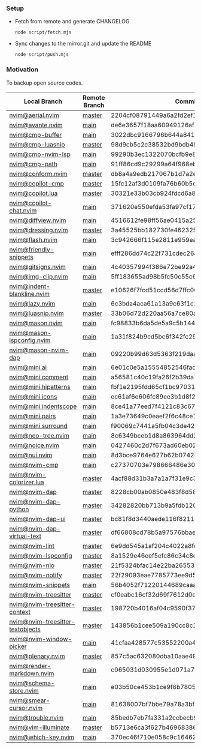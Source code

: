 ### Setup

* Fetch from remote and generate CHANGELOG

  ```fish
  node script/fetch.mjs
  ```

* Sync changes to the mirror.git and update the README

  ```fish
  node script/push.mjs
  ```


### Motivation

To backup open source codes.


 Local Branch                         | Remote Branch                                       | Commit                                  
--------------------------------------|-----------------------------------------------------|------------------------------------------
 [nvim@aerial.nvim][]                 | [master][nvim@aerial.nvim#master]                   | 2204cf08791449a6a2fd2ef187a29112eeefd989
 [nvim@avante.nvim][]                 | [main][nvim@avante.nvim#main]                       | de6e3657f18aa60949126af851a6898e62ce0b0e
 [nvim@cmp-buffer][]                  | [main][nvim@cmp-buffer#main]                        | 3022dbc9166796b644a841a02de8dd1cc1d311fa
 [nvim@cmp-luasnip][]                 | [master][nvim@cmp-luasnip#master]                   | 98d9cb5c2c38532bd9bdb481067b20fea8f32e90
 [nvim@cmp-nvim-lsp][]                | [main][nvim@cmp-nvim-lsp#main]                      | 99290b3ec1322070bcfb9e846450a46f6efa50f0
 [nvim@cmp-path][]                    | [main][nvim@cmp-path#main]                          | 91ff86cd9c29299a64f968ebb45846c485725f23
 [nvim@conform.nvim][]                | [master][nvim@conform.nvim#master]                  | db8a4a9edb217067b1d7a2e0362c74bfe9cc944d
 [nvim@copilot-cmp][]                 | [master][nvim@copilot-cmp#master]                   | 15fc12af3d0109fa76b60b5cffa1373697e261d1
 [nvim@copilot.lua][]                 | [master][nvim@copilot.lua#master]                   | 30321e33b03cb924fdcd6a806a0dc6fa0b0eafb9
 [nvim@copilot-chat.nvim][]           | [main][nvim@copilot-chat.nvim#main]                 | 371620e550efda53fa97cf177448b46dbd100c63
 [nvim@diffview.nvim][]               | [main][nvim@diffview.nvim#main]                     | 4516612fe98ff56ae0415a259ff6361a89419b0a
 [nvim@dressing.nvim][]               | [master][nvim@dressing.nvim#master]                 | 3a45525bb182730fe462325c99395529308f431e
 [nvim@flash.nvim][]                  | [main][nvim@flash.nvim#main]                        | 3c942666f115e2811e959eabbdd361a025db8b63
 [nvim@friendly-snippets][]           | [main][nvim@friendly-snippets#main]                 | efff286dd74c22f731cdec26a70b46e5b203c619
 [nvim@gitsigns.nvim][]               | [main][nvim@gitsigns.nvim#main]                     | 4c40357994f386e72be92a46f41fc1664c84c87d
 [nvim@img-clip.nvim][]               | [main][nvim@img-clip.nvim#main]                     | 5ff183655ad98b5fc50c55c66540375bbd62438c
 [nvim@indent-blankline.nvim][]       | [master][nvim@indent-blankline.nvim#master]         | e10626f7fcd51ccd56d7ffc00883ba7e0aa28f78
 [nvim@lazy.nvim][]                   | [main][nvim@lazy.nvim#main]                         | 6c3bda4aca61a13a9c63f1c1d1b16b9d3be90d7a
 [nvim@luasnip.nvim][]                | [master][nvim@luasnip.nvim#master]                  | 33b06d72d220aa56a7ce80a0dd6f06c70cd82b9d
 [nvim@mason.nvim][]                  | [main][nvim@mason.nvim#main]                        | fc98833b6da5de5a9c5b1446ac541577059555be
 [nvim@mason-lspconfig.nvim][]        | [main][nvim@mason-lspconfig.nvim#main]              | 1a31f824b9cd5bc6f342fc29e9a53b60d74af245
 [nvim@mason-nvim-dap][]              | [main][nvim@mason-nvim-dap#main]                    | 09220b99d63d5363f219daa2785242ee5fddba7f
 [nvim@mini.ai][]                     | [main][nvim@mini.ai#main]                           | 6e01c0e5a15554852546fac9853960780ac52ed4
 [nvim@mini.comment][]                | [main][nvim@mini.comment#main]                      | a56581c40c19fa26f2b39da72504398de3173c5a
 [nvim@mini.hipatterns][]             | [main][nvim@mini.hipatterns#main]                   | fbf1e2195fdd65cf1bc970316c28098257728868
 [nvim@mini.icons][]                  | [main][nvim@mini.icons#main]                        | ec61af6e606fc89ee3b1d8f2f20166a3ca917a36
 [nvim@mini.indentscope][]            | [main][nvim@mini.indentscope#main]                  | 8ce41a77eed7f4121c83c67fda5e2e86af999e6d
 [nvim@mini.pairs][]                  | [main][nvim@mini.pairs#main]                        | 1a3e73649c0eaef2f6c48ce1e761c6f0a7c11918
 [nvim@mini.surround][]               | [main][nvim@mini.surround#main]                     | f90069c7441a5fb04c3de42eacf93e16b64dd3eb
 [nvim@neo-tree.nvim][]               | [main][nvim@neo-tree.nvim#main]                     | 8c6349bceb1d8a863964dd25dc7944d588a56aaa
 [nvim@noice.nvim][]                  | [main][nvim@noice.nvim#main]                        | 0427460c2d7f673ad60eb02b35f5e9926cf67c59
 [nvim@nui.nvim][]                    | [main][nvim@nui.nvim#main]                          | 8d3bce9764e627b62b07424e0df77f680d47ffdb
 [nvim@nvim-cmp][]                    | [main][nvim@nvim-cmp#main]                          | c27370703e798666486e3064b64d59eaf4bdc6d5
 [nvim@nvim-colorizer.lua][]          | [master][nvim@nvim-colorizer.lua#master]            | 4acf88d31b3a7a1a7f31e9c30bf2b23c6313abdb
 [nvim@nvim-dap][]                    | [master][nvim@nvim-dap#master]                      | 8228cb00ab0850e483f8d58cc39cc580c05738d6
 [nvim@nvim-dap-python][]             | [master][nvim@nvim-dap-python#master]               | 34282820bb713b9a5fdb120ae8dd85c2b3f49b51
 [nvim@nvim-dap-ui][]                 | [master][nvim@nvim-dap-ui#master]                   | bc81f8d3440aede116f821114547a476b082b319
 [nvim@nvim-dap-virtual-text][]       | [master][nvim@nvim-dap-virtual-text#master]         | df66808cd78b5a97576bbaeee95ed5ca385a9750
 [nvim@nvim-lint][]                   | [master][nvim@nvim-lint#master]                     | 6e9dd545a1af204c4022a8fcd99727ea41ffdcc8
 [nvim@nvim-lspconfig][]              | [master][nvim@nvim-lspconfig#master]                | 8a1529e46eef5efc86c34c8d9bdd313abc2ecba0
 [nvim@nvim-nio][]                    | [master][nvim@nvim-nio#master]                      | 21f5324bfac14e22ba26553caf69ec76ae8a7662
 [nvim@nvim-notify][]                 | [master][nvim@nvim-notify#master]                   | 22f29093eae7785773ee9d543f8750348b1a195c
 [nvim@nvim-snippets][]               | [main][nvim@nvim-snippets#main]                     | 56b4052f71220144689caaa2e5b66222ba5661eb
 [nvim@nvim-treesitter][]             | [master][nvim@nvim-treesitter#master]               | cf0eabc16cf32d69f7612d0e023ef210d84cdde6
 [nvim@nvim-treesitter-context][]     | [master][nvim@nvim-treesitter-context#master]       | 198720b4016af04c9590f375d714d5bf8afecc1a
 [nvim@nvim-treesitter-textobjects][] | [master][nvim@nvim-treesitter-textobjects#master]   | 143856b1cee509a190cc8c17ddb0638002171235
 [nvim@nvim-window-picker][]          | [main][nvim@nvim-window-picker#main]                | 41cfaa428577c53552200a404ae9b3a0b5719706
 [nvim@plenary.nvim][]                | [master][nvim@plenary.nvim#master]                  | 857c5ac632080dba10aae49dba902ce3abf91b35
 [nvim@render-markdown.nvim][]        | [main][nvim@render-markdown.nvim#main]              | c065031d030955e1d071a7fcdd8c59e0fd2f0343
 [nvim@schema-store.nvim][]           | [main][nvim@schema-store.nvim#main]                 | e03b50ce453b1ce9f6b7805239c52db604d740dc
 [nvim@smear-cursor.nvim][]           | [main][nvim@smear-cursor.nvim#main]                 | 81638007bf7bbe79a78a3bfcbe8c640ec83344c0
 [nvim@trouble.nvim][]                | [main][nvim@trouble.nvim#main]                      | 85bedb7eb7fa331a2ccbecb9202d8abba64d37b3
 [nvim@vim-illuminate][]              | [master][nvim@vim-illuminate#master]                | b5713e6ca3f627b46968386d6d3f24d374d3cb17
 [nvim@which-key.nvim][]              | [main][nvim@which-key.nvim#main]                    | 370ec46f710e058c9c1646273e6b225acf47cbed

[nvim@aerial.nvim]: https://github.com/guanghechen/mirror/tree/nvim@aerial.nvim
[nvim@avante.nvim]: https://github.com/guanghechen/mirror/tree/nvim@avante.nvim
[nvim@cmp-buffer]: https://github.com/guanghechen/mirror/tree/nvim@cmp-buffer
[nvim@cmp-luasnip]: https://github.com/guanghechen/mirror/tree/nvim@cmp-luasnip
[nvim@cmp-nvim-lsp]: https://github.com/guanghechen/mirror/tree/nvim@cmp-nvim-lsp
[nvim@cmp-path]: https://github.com/guanghechen/mirror/tree/nvim@cmp-path
[nvim@conform.nvim]: https://github.com/guanghechen/mirror/tree/nvim@conform.nvim
[nvim@copilot-cmp]: https://github.com/guanghechen/mirror/tree/nvim@copilot-cmp
[nvim@copilot.lua]: https://github.com/guanghechen/mirror/tree/nvim@copilot.lua
[nvim@copilot-chat.nvim]: https://github.com/guanghechen/mirror/tree/nvim@copilot-chat.nvim
[nvim@diffview.nvim]: https://github.com/guanghechen/mirror/tree/nvim@diffview.nvim
[nvim@dressing.nvim]: https://github.com/guanghechen/mirror/tree/nvim@dressing.nvim
[nvim@flash.nvim]: https://github.com/guanghechen/mirror/tree/nvim@flash.nvim
[nvim@friendly-snippets]: https://github.com/guanghechen/mirror/tree/nvim@friendly-snippets
[nvim@gitsigns.nvim]: https://github.com/guanghechen/mirror/tree/nvim@gitsigns.nvim
[nvim@img-clip.nvim]: https://github.com/guanghechen/mirror/tree/nvim@img-clip.nvim
[nvim@indent-blankline.nvim]: https://github.com/guanghechen/mirror/tree/nvim@indent-blankline.nvim
[nvim@lazy.nvim]: https://github.com/guanghechen/mirror/tree/nvim@lazy.nvim
[nvim@luasnip.nvim]: https://github.com/guanghechen/mirror/tree/nvim@luasnip.nvim
[nvim@mason.nvim]: https://github.com/guanghechen/mirror/tree/nvim@mason.nvim
[nvim@mason-lspconfig.nvim]: https://github.com/guanghechen/mirror/tree/nvim@mason-lspconfig.nvim
[nvim@mason-nvim-dap]: https://github.com/guanghechen/mirror/tree/nvim@mason-nvim-dap
[nvim@mini.ai]: https://github.com/guanghechen/mirror/tree/nvim@mini.ai
[nvim@mini.comment]: https://github.com/guanghechen/mirror/tree/nvim@mini.comment
[nvim@mini.hipatterns]: https://github.com/guanghechen/mirror/tree/nvim@mini.hipatterns
[nvim@mini.icons]: https://github.com/guanghechen/mirror/tree/nvim@mini.icons
[nvim@mini.indentscope]: https://github.com/guanghechen/mirror/tree/nvim@mini.indentscope
[nvim@mini.pairs]: https://github.com/guanghechen/mirror/tree/nvim@mini.pairs
[nvim@mini.surround]: https://github.com/guanghechen/mirror/tree/nvim@mini.surround
[nvim@neo-tree.nvim]: https://github.com/guanghechen/mirror/tree/nvim@neo-tree.nvim
[nvim@noice.nvim]: https://github.com/guanghechen/mirror/tree/nvim@noice.nvim
[nvim@nui.nvim]: https://github.com/guanghechen/mirror/tree/nvim@nui.nvim
[nvim@nvim-cmp]: https://github.com/guanghechen/mirror/tree/nvim@nvim-cmp
[nvim@nvim-colorizer.lua]: https://github.com/guanghechen/mirror/tree/nvim@nvim-colorizer.lua
[nvim@nvim-dap]: https://github.com/guanghechen/mirror/tree/nvim@nvim-dap
[nvim@nvim-dap-python]: https://github.com/guanghechen/mirror/tree/nvim@nvim-dap-python
[nvim@nvim-dap-ui]: https://github.com/guanghechen/mirror/tree/nvim@nvim-dap-ui
[nvim@nvim-dap-virtual-text]: https://github.com/guanghechen/mirror/tree/nvim@nvim-dap-virtual-text
[nvim@nvim-lint]: https://github.com/guanghechen/mirror/tree/nvim@nvim-lint
[nvim@nvim-lspconfig]: https://github.com/guanghechen/mirror/tree/nvim@nvim-lspconfig
[nvim@nvim-nio]: https://github.com/guanghechen/mirror/tree/nvim@nvim-nio
[nvim@nvim-notify]: https://github.com/guanghechen/mirror/tree/nvim@nvim-notify
[nvim@nvim-snippets]: https://github.com/guanghechen/mirror/tree/nvim@nvim-snippets
[nvim@nvim-treesitter]: https://github.com/guanghechen/mirror/tree/nvim@nvim-treesitter
[nvim@nvim-treesitter-context]: https://github.com/guanghechen/mirror/tree/nvim@nvim-treesitter-context
[nvim@nvim-treesitter-textobjects]: https://github.com/guanghechen/mirror/tree/nvim@nvim-treesitter-textobjects
[nvim@nvim-window-picker]: https://github.com/guanghechen/mirror/tree/nvim@nvim-window-picker
[nvim@plenary.nvim]: https://github.com/guanghechen/mirror/tree/nvim@plenary.nvim
[nvim@render-markdown.nvim]: https://github.com/guanghechen/mirror/tree/nvim@render-markdown.nvim
[nvim@schema-store.nvim]: https://github.com/guanghechen/mirror/tree/nvim@schema-store.nvim
[nvim@smear-cursor.nvim]: https://github.com/guanghechen/mirror/tree/nvim@smear-cursor.nvim
[nvim@trouble.nvim]: https://github.com/guanghechen/mirror/tree/nvim@trouble.nvim
[nvim@vim-illuminate]: https://github.com/guanghechen/mirror/tree/nvim@vim-illuminate
[nvim@which-key.nvim]: https://github.com/guanghechen/mirror/tree/nvim@which-key.nvim

[nvim@aerial.nvim#master]: https://github.com/stevearc/aerial.nvim/tree/master
[nvim@avante.nvim#main]: https://github.com/yetone/avante.nvim/tree/main
[nvim@cmp-buffer#main]: https://github.com/hrsh7th/cmp-buffer/tree/main
[nvim@cmp-luasnip#master]: https://github.com/saadparwaiz1/cmp_luasnip/tree/master
[nvim@cmp-nvim-lsp#main]: https://github.com/hrsh7th/cmp-nvim-lsp/tree/main
[nvim@cmp-path#main]: https://github.com/hrsh7th/cmp-path/tree/main
[nvim@conform.nvim#master]: https://github.com/stevearc/conform.nvim/tree/master
[nvim@copilot-cmp#master]: https://github.com/zbirenbaum/copilot-cmp/tree/master
[nvim@copilot.lua#master]: https://github.com/zbirenbaum/copilot.lua/tree/master
[nvim@copilot-chat.nvim#main]: https://github.com/CopilotC-Nvim/CopilotChat.nvim/tree/main
[nvim@diffview.nvim#main]: https://github.com/sindrets/diffview.nvim/tree/main
[nvim@dressing.nvim#master]: https://github.com/stevearc/dressing.nvim/tree/master
[nvim@flash.nvim#main]: https://github.com/folke/flash.nvim/tree/main
[nvim@friendly-snippets#main]: https://github.com/rafamadriz/friendly-snippets/tree/main
[nvim@gitsigns.nvim#main]: https://github.com/lewis6991/gitsigns.nvim/tree/main
[nvim@img-clip.nvim#main]: https://github.com/HakonHarnes/img-clip.nvim/tree/main
[nvim@indent-blankline.nvim#master]: https://github.com/lukas-reineke/indent-blankline.nvim/tree/master
[nvim@lazy.nvim#main]: https://github.com/folke/lazy.nvim/tree/main
[nvim@luasnip.nvim#master]: https://github.com/L3MON4D3/LuaSnip/tree/master
[nvim@mason.nvim#main]: https://github.com/williamboman/mason.nvim/tree/main
[nvim@mason-lspconfig.nvim#main]: https://github.com/williamboman/mason-lspconfig.nvim/tree/main
[nvim@mason-nvim-dap#main]: https://github.com/jay-babu/mason-nvim-dap.nvim/tree/main
[nvim@mini.ai#main]: https://github.com/echasnovski/mini.ai/tree/main
[nvim@mini.comment#main]: https://github.com/echasnovski/mini.comment/tree/main
[nvim@mini.hipatterns#main]: https://github.com/echasnovski/mini.hipatterns/tree/main
[nvim@mini.icons#main]: https://github.com/echasnovski/mini.icons/tree/main
[nvim@mini.indentscope#main]: https://github.com/echasnovski/mini.indentscope/tree/main
[nvim@mini.pairs#main]: https://github.com/echasnovski/mini.pairs/tree/main
[nvim@mini.surround#main]: https://github.com/echasnovski/mini.surround/tree/main
[nvim@neo-tree.nvim#main]: https://github.com/nvim-neo-tree/neo-tree.nvim/tree/main
[nvim@noice.nvim#main]: https://github.com/folke/noice.nvim/tree/main
[nvim@nui.nvim#main]: https://github.com/MunifTanjim/nui.nvim/tree/main
[nvim@nvim-cmp#main]: https://github.com/hrsh7th/nvim-cmp/tree/main
[nvim@nvim-colorizer.lua#master]: https://github.com/NvChad/nvim-colorizer.lua/tree/master
[nvim@nvim-dap#master]: https://github.com/mfussenegger/nvim-dap/tree/master
[nvim@nvim-dap-python#master]: https://github.com/mfussenegger/nvim-dap-python/tree/master
[nvim@nvim-dap-ui#master]: https://github.com/rcarriga/nvim-dap-ui/tree/master
[nvim@nvim-dap-virtual-text#master]: https://github.com/theHamsta/nvim-dap-virtual-text/tree/master
[nvim@nvim-lint#master]: https://github.com/mfussenegger/nvim-lint/tree/master
[nvim@nvim-lspconfig#master]: https://github.com/neovim/nvim-lspconfig/tree/master
[nvim@nvim-nio#master]: https://github.com/nvim-neotest/nvim-nio/tree/master
[nvim@nvim-notify#master]: https://github.com/rcarriga/nvim-notify/tree/master
[nvim@nvim-snippets#main]: https://github.com/garymjr/nvim-snippets/tree/main
[nvim@nvim-treesitter#master]: https://github.com/nvim-treesitter/nvim-treesitter/tree/master
[nvim@nvim-treesitter-context#master]: https://github.com/nvim-treesitter/nvim-treesitter-context/tree/master
[nvim@nvim-treesitter-textobjects#master]: https://github.com/nvim-treesitter/nvim-treesitter-textobjects/tree/master
[nvim@nvim-window-picker#main]: https://github.com/s1n7ax/nvim-window-picker/tree/main
[nvim@plenary.nvim#master]: https://github.com/nvim-lua/plenary.nvim/tree/master
[nvim@render-markdown.nvim#main]: https://github.com/MeanderingProgrammer/render-markdown.nvim/tree/main
[nvim@schema-store.nvim#main]: https://github.com/b0o/SchemaStore.nvim/tree/main
[nvim@smear-cursor.nvim#main]: https://github.com/sphamba/smear-cursor.nvim/tree/main
[nvim@trouble.nvim#main]: https://github.com/folke/trouble.nvim/tree/main
[nvim@vim-illuminate#master]: https://github.com/RRethy/vim-illuminate/tree/master
[nvim@which-key.nvim#main]: https://github.com/folke/which-key.nvim/tree/main